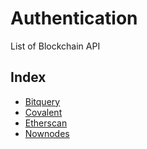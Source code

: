 # Authentication
List of Blockchain API

## Index
* [Bitquery](Bitquery.md)
* [Covalent](Covalent.md)
* [Etherscan](Etherscan.md)
* [Nownodes](Nownodes.md)